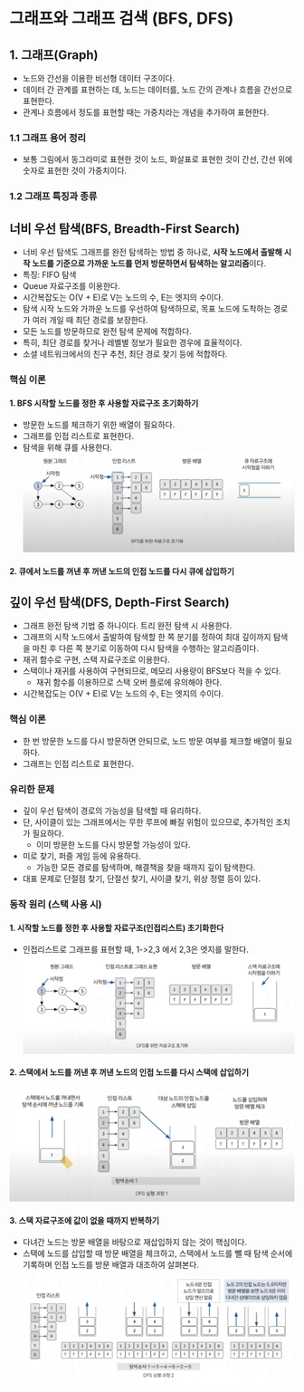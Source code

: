 # 그래프와 그래프 검색 (BFS, DFS)
## 1. 그래프(Graph)
- 노드와 간선을 이용한 비선형 데이터 구조이다.
- 데이터 간 관계를 표현하는 데, 노드는 데이터를, 노드 간의 관계나 흐름을 간선으로 표현한다.
- 관계나 흐름에서 정도를 표현할 때는 가중치라는 개념을 추가하여 표현한다.

### 1.1 그래프 용어 정리
- 보통 그림에서 동그라미로 표현한 것이 노드, 화살표로 표현한 것이 간선, 간선 위에 숫자로 표현한 것이 가중치이다.

### 1.2 그래프 특징과 종류



## 너비 우선 탐색(BFS, Breadth-First Search)
- 너비 우선 탐색도 그래프를 완전 탐색하는 방법 중 하나로, **시작 노드에서 출발해 시작 노드를 기준으로 가까운 노드를 먼저 방문하면서 탐색하는 알고리즘**이다.
- 특징: FIFO 탐색
- Queue 자료구조를 이용한다.
- 시간복잡도는 O(V + E)로 V는 노드의 수, E는 엣지의 수이다.
- 탐색 시작 노드와 가까운 노드를 우선하여 탐색하므로, 목표 노드에 도착하는 경로가 여러 개일 때 최단 경로를 보장한다.
- 모든 노드를 방문하므로 완전 탐색 문제에 적합하다.
- 특히, 최단 경로를 찾거나 레벨별 정보가 필요한 경우에 효율적이다.
- 소셜 네트워크에서의 친구 추천, 최단 경로 찾기 등에 적합하다.

### 핵심 이론
#### 1. BFS 시작할 노드를 정한 후 사용할 자료구조 초기화하기
- 방문한 노드를 체크하기 위한 배열이 필요하다.
- 그래프를 인접 리스트로 표현한다.
- 탐색을 위해 큐를 사용한다.
![BFS_1](/media/컴퓨터%20과학%20및%20소프트웨어%20공학/Algorithm/BFS_1.png)

#### 2. 큐에서 노드를 꺼낸 후 꺼낸 노드의 인접 노드를 다시 큐에 삽입하기




## 깊이 우선 탐색(DFS, Depth-First Search)
- 그래프 완전 탐색 기법 중 하나이다. 트리 완전 탐색 시 사용한다.
- 그래프의 시작 노드에서 출발하여 탐색할 한 쪽 분기를 정하여 최대 깊이까지 탐색을 마친 후 다른 쪽 분기로 이동하여 다시 탐색을 수행하는 알고리즘이다.
- 재귀 함수로 구현, 스택 자료구조로 이용한다.
- 스택이나 재귀를 사용하여 구현되므로, 메모리 사용량이 BFS보다 적을 수 있다.
	- 재귀 함수를 이용하므로 스택 오버 플로에 유의해야 한다.
- 시간복잡도는 O(V + E)로 V는 노드의 수, E는 엣지의 수이다.

### 핵심 이론
- 한 번 방문한 노드를 다시 방문하면 안되므로, 노드 방문 여부를 체크할 배열이 필요하다.
- 그래프는 인접 리스트로 표현한다.

### 유리한 문제
- 깊이 우선 탐색이 경로의 가능성을 탐색할 때 유리하다.
- 단, 사이클이 있는 그래프에서는 무한 루프에 빠질 위험이 있으므로, 추가적인 조치가 필요하다.
	- 이미 방문한 노드를 다시 방문할 가능성이 있다.
- 미로 찾기, 퍼즐 게임 등에 유용하다.
	- 가능한 모든 경로를 탐색하며, 해결책을 찾을 때까지 깊이 탐색한다.
- 대표 문제로 단절점 찾기, 단절선 찾기, 사이클 찾기, 위상 정렬 등이 있다.

### 동작 원리 (스택 사용 시)
#### 1. 시작할 노드를 정한 후 사용할 자료구조(인접리스트) 초기화한다
- 인접리스트로 그래프를 표현할 때, 1->2,3 에서 2,3은 엣지를 말한다.
![DFS_1_초기화](/media/컴퓨터%20과학%20및%20소프트웨어%20공학/Algorithm/DFS_1_초기화.png)

#### 2. 스택에서 노드를 꺼낸 후 꺼낸 노드의 인접 노드를 다시 스택에 삽입하기
![DFS_2](/media/컴퓨터%20과학%20및%20소프트웨어%20공학/Algorithm/DFS_2.png)

#### 3. 스택 자료구조에 값이 없을 때까지 반복하기
- 다녀간 노드는 방문 배열을 바탕으로 재삽입하지 않는 것이 핵심이다.
- 스택에 노드를 삽입할 때 방문 배열을 체크하고, 스택에서 노드를 뺄 때 탐색 순서에 기록하며 인접 노드를 방문 배열과 대조하여 살펴본다.
![DFS_3](/media/컴퓨터%20과학%20및%20소프트웨어%20공학/Algorithm/DFS_3.png)